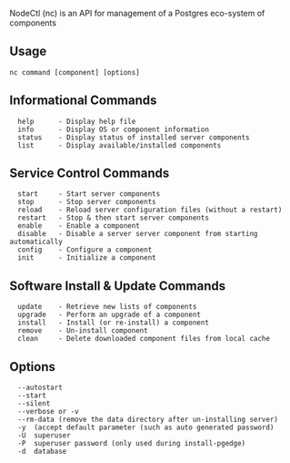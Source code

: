 
NodeCtl (nc) is an API for management of a Postgres eco-system of components

## Usage ##
```
nc command [component] [options]
```

## Informational Commands ################################################
```
  help      - Display help file
  info      - Display OS or component information
  status    - Display status of installed server components
  list      - Display available/installed components 
```

## Service Control Commands ##############################################
```
  start     - Start server components
  stop      - Stop server components
  reload    - Reload server configuration files (without a restart)
  restart   - Stop & then start server components
  enable    - Enable a component
  disable   - Disable a server server component from starting automatically
  config    - Configure a component
  init      - Initialize a component
```

## Software Install & Update Commands ####################################
```
  update    - Retrieve new lists of components
  upgrade   - Perform an upgrade of a component
  install   - Install (or re-install) a component  
  remove    - Un-install component   
  clean     - Delete downloaded component files from local cache
```

## Options ##############################################################
```
  --autostart
  --start
  --silent
  --verbose or -v
  --rm-data (remove the data directory after un-installing server)
  -y  (accept default parameter (such as auto generated password)
  -U  superuser
  -P  superuser password (only used during install-pgedge)
  -d  database
```

